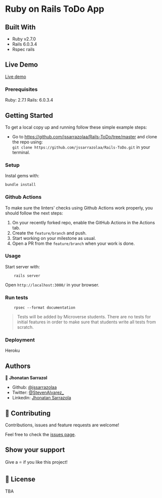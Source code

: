 # Ruby on Rails ToDo App

## Built With

- Ruby v2.7.0
- Rails 6.0.3.4
- Rspec rails

## Live Demo

[Live demo](https://tranquil-chamber-66304.herokuapp.com/)

### Prerequisites

Ruby: 2.7.1
Rails: 6.0.3.4

## Getting Started

To get a local copy up and running follow these simple example steps:

- Go to https://github.com/jssarrazolaa/Rails-ToDo/tree/master and clone the repo using: <br>
`git clone https://github.com/jssarrazolaa/Rails-ToDo.git` in your terminal.

### Setup

Instal gems with:

```
bundle install
```

### Github Actions

To make sure the linters' checks using Github Actions work properly, you should follow the next steps:

1. On your recently forked repo, enable the GitHub Actions in the Actions tab.
2. Create the `feature/branch` and push.
3. Start working on your milestone as usual.
4. Open a PR from the `feature/branch` when your work is done.


### Usage

Start server with:

```
    rails server
```

Open `http://localhost:3000/` in your browser.

### Run tests

```
    rpsec --format documentation
```

> Tests will be added by Microverse students. There are no tests for initial features in order to make sure that students write all tests from scratch.

### Deployment

Heroku

## Authors

👤 **Jhonatan Sarrazol**
- Github: [@jssarrazolaa](https://github.com/jssarrazolaa)
- Twitter: [@StevenAlvarez_](https://twitter.com/StevenAlvarez_)
- Linkedin: [Jhonatan Sarrazola](https://www.linkedin.com/in/jhonatan-sarrazola-6a46a01a5/)

## 🤝 Contributing

Contributions, issues and feature requests are welcome!

Feel free to check the [issues page](https://github.com/jssarrazolaa/Rails-ToDo/issues).

## Show your support

Give a ⭐️ if you like this project!

## 📝 License

TBA
